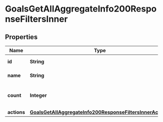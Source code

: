 

# GoalsGetAllAggregateInfo200ResponseFiltersInner


## Properties

| Name | Type | Description | Notes |
|------------ | ------------- | ------------- | -------------|
|**id** | **String** | Id of the filter. |  [optional] |
|**name** | **String** | The name of the filter. |  [optional] |
|**count** | **Integer** | Count of the goals with that filter. |  [optional] |
|**actions** | [**GoalsGetAllAggregateInfo200ResponseFiltersInnerActions**](GoalsGetAllAggregateInfo200ResponseFiltersInnerActions.md) |  |  [optional] |



